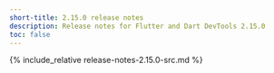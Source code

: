 ```yaml
---
short-title: 2.15.0 release notes
description: Release notes for Flutter and Dart DevTools 2.15.0
toc: false
---
```


{% include_relative release-notes-2.15.0-src.md %}
